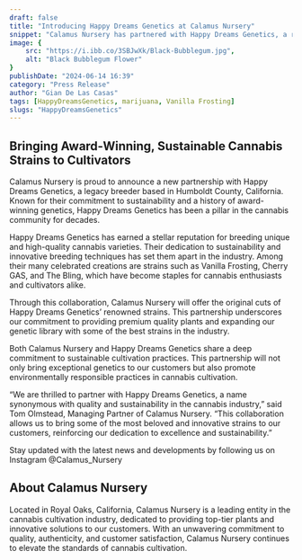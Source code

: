 ```yaml
---
draft: false
title: "Introducing Happy Dreams Genetics at Calamus Nursery"
snippet: "Calamus Nursery has partnered with Happy Dreams Genetics, a renowned breeder from Humboldt County, to offer sustainable, award-winning cannabis strains like Vanilla Frosting and Cherry GAS."
image: {
    src: "https://i.ibb.co/3SBJwXk/Black-Bubblegum.jpg",
    alt: "Black Bubblegum Flower"
}
publishDate: "2024-06-14 16:39"
category: "Press Release"
author: "Gian De Las Casas"
tags: [HappyDreamsGenetics, marijuana, Vanilla Frosting]
slugs: "HappyDreamsGenetics"
---
```


## Bringing Award-Winning, Sustainable Cannabis Strains to Cultivators

Calamus Nursery is proud to announce a new partnership with Happy Dreams Genetics, a legacy breeder
based in Humboldt County, California. Known for their commitment to sustainability and a history of
award-winning genetics, Happy Dreams Genetics has been a pillar in the cannabis community for decades.

 Happy Dreams Genetics has earned a stellar reputation for breeding unique and high-quality cannabis
varieties. Their dedication to sustainability and innovative breeding techniques has set them apart in the
industry. Among their many celebrated creations are strains such as Vanilla Frosting, Cherry GAS, and The
Bling, which have become staples for cannabis enthusiasts and cultivators alike.

 Through this collaboration, Calamus Nursery will offer the original cuts of Happy Dreams Genetics’
renowned strains. This partnership underscores our commitment to providing premium quality plants and
expanding our genetic library with some of the best strains in the industry.

 Both Calamus Nursery and Happy Dreams Genetics share a deep commitment to sustainable cultivation
practices. This partnership will not only bring exceptional genetics to our customers but also promote
environmentally responsible practices in cannabis cultivation.

 “We are thrilled to partner with Happy Dreams Genetics, a name synonymous with quality and
sustainability in the cannabis industry,” said Tom Olmstead, Managing Partner of Calamus Nursery. “This
collaboration allows us to bring some of the most beloved and innovative strains to our customers,
reinforcing our dedication to excellence and sustainability.”

 Stay updated with the latest news and developments by following us on Instagram @Calamus_Nursery

## About Calamus Nursery

 Located in Royal Oaks, California, Calamus Nursery is a leading entity in the cannabis cultivation
industry, dedicated to providing top-tier plants and innovative solutions to our customers. With an
unwavering commitment to quality, authenticity, and customer satisfaction, Calamus Nursery continues to
elevate the standards of cannabis cultivation.

